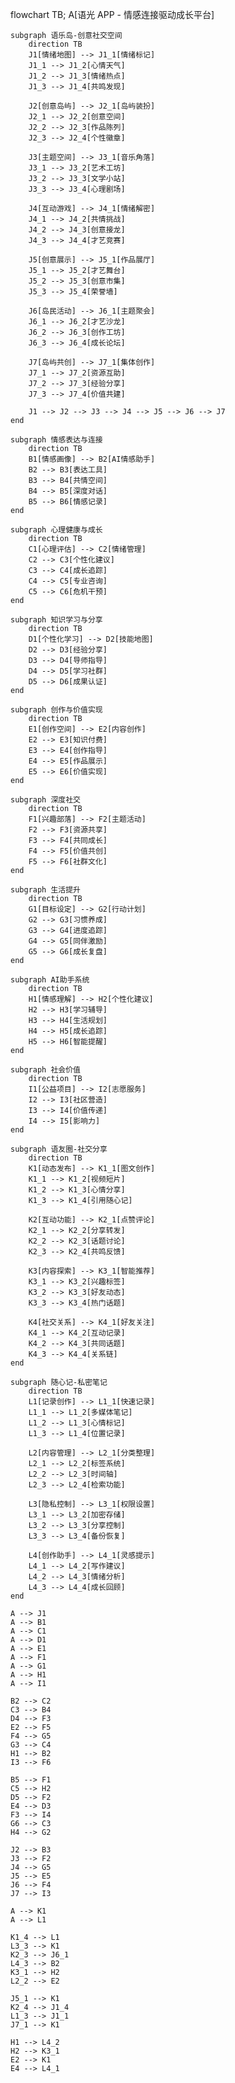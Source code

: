 flowchart TB;
A[语光 APP - 情感连接驱动成长平台]

    subgraph 语乐岛-创意社交空间
        direction TB
        J1[情绪地图] --> J1_1[情绪标记]
        J1_1 --> J1_2[心情天气]
        J1_2 --> J1_3[情绪热点]
        J1_3 --> J1_4[共鸣发现]

        J2[创意岛屿] --> J2_1[岛屿装扮]
        J2_1 --> J2_2[创意空间]
        J2_2 --> J2_3[作品陈列]
        J2_3 --> J2_4[个性徽章]

        J3[主题空间] --> J3_1[音乐角落]
        J3_1 --> J3_2[艺术工坊]
        J3_2 --> J3_3[文学小站]
        J3_3 --> J3_4[心理剧场]

        J4[互动游戏] --> J4_1[情绪解密]
        J4_1 --> J4_2[共情挑战]
        J4_2 --> J4_3[创意接龙]
        J4_3 --> J4_4[才艺竞赛]

        J5[创意展示] --> J5_1[作品展厅]
        J5_1 --> J5_2[才艺舞台]
        J5_2 --> J5_3[创意市集]
        J5_3 --> J5_4[荣誉墙]

        J6[岛民活动] --> J6_1[主题聚会]
        J6_1 --> J6_2[才艺沙龙]
        J6_2 --> J6_3[创作工坊]
        J6_3 --> J6_4[成长论坛]

        J7[岛屿共创] --> J7_1[集体创作]
        J7_1 --> J7_2[资源互助]
        J7_2 --> J7_3[经验分享]
        J7_3 --> J7_4[价值共建]

        J1 --> J2 --> J3 --> J4 --> J5 --> J6 --> J7
    end

    subgraph 情感表达与连接
        direction TB
        B1[情感画像] --> B2[AI情感助手]
        B2 --> B3[表达工具]
        B3 --> B4[共情空间]
        B4 --> B5[深度对话]
        B5 --> B6[情感记录]
    end

    subgraph 心理健康与成长
        direction TB
        C1[心理评估] --> C2[情绪管理]
        C2 --> C3[个性化建议]
        C3 --> C4[成长追踪]
        C4 --> C5[专业咨询]
        C5 --> C6[危机干预]
    end

    subgraph 知识学习与分享
        direction TB
        D1[个性化学习] --> D2[技能地图]
        D2 --> D3[经验分享]
        D3 --> D4[导师指导]
        D4 --> D5[学习社群]
        D5 --> D6[成果认证]
    end

    subgraph 创作与价值实现
        direction TB
        E1[创作空间] --> E2[内容创作]
        E2 --> E3[知识付费]
        E3 --> E4[创作指导]
        E4 --> E5[作品展示]
        E5 --> E6[价值实现]
    end

    subgraph 深度社交
        direction TB
        F1[兴趣部落] --> F2[主题活动]
        F2 --> F3[资源共享]
        F3 --> F4[共同成长]
        F4 --> F5[价值共创]
        F5 --> F6[社群文化]
    end

    subgraph 生活提升
        direction TB
        G1[目标设定] --> G2[行动计划]
        G2 --> G3[习惯养成]
        G3 --> G4[进度追踪]
        G4 --> G5[同伴激励]
        G5 --> G6[成长复盘]
    end

    subgraph AI助手系统
        direction TB
        H1[情感理解] --> H2[个性化建议]
        H2 --> H3[学习辅导]
        H3 --> H4[生活规划]
        H4 --> H5[成长追踪]
        H5 --> H6[智能提醒]
    end

    subgraph 社会价值
        direction TB
        I1[公益项目] --> I2[志愿服务]
        I2 --> I3[社区营造]
        I3 --> I4[价值传递]
        I4 --> I5[影响力]
    end

    subgraph 语友圈-社交分享
        direction TB
        K1[动态发布] --> K1_1[图文创作]
        K1_1 --> K1_2[视频短片]
        K1_2 --> K1_3[心情分享]
        K1_3 --> K1_4[引用随心记]

        K2[互动功能] --> K2_1[点赞评论]
        K2_1 --> K2_2[分享转发]
        K2_2 --> K2_3[话题讨论]
        K2_3 --> K2_4[共鸣反馈]

        K3[内容探索] --> K3_1[智能推荐]
        K3_1 --> K3_2[兴趣标签]
        K3_2 --> K3_3[好友动态]
        K3_3 --> K3_4[热门话题]

        K4[社交关系] --> K4_1[好友关注]
        K4_1 --> K4_2[互动记录]
        K4_2 --> K4_3[共同话题]
        K4_3 --> K4_4[关系链]
    end

    subgraph 随心记-私密笔记
        direction TB
        L1[记录创作] --> L1_1[快速记录]
        L1_1 --> L1_2[多媒体笔记]
        L1_2 --> L1_3[心情标记]
        L1_3 --> L1_4[位置记录]

        L2[内容管理] --> L2_1[分类整理]
        L2_1 --> L2_2[标签系统]
        L2_2 --> L2_3[时间轴]
        L2_3 --> L2_4[检索功能]

        L3[隐私控制] --> L3_1[权限设置]
        L3_1 --> L3_2[加密存储]
        L3_2 --> L3_3[分享控制]
        L3_3 --> L3_4[备份恢复]

        L4[创作助手] --> L4_1[灵感提示]
        L4_1 --> L4_2[写作建议]
        L4_2 --> L4_3[情绪分析]
        L4_3 --> L4_4[成长回顾]
    end

    A --> J1
    A --> B1
    A --> C1
    A --> D1
    A --> E1
    A --> F1
    A --> G1
    A --> H1
    A --> I1

    B2 --> C2
    C3 --> B4
    D4 --> F3
    E2 --> F5
    F4 --> G5
    G3 --> C4
    H1 --> B2
    I3 --> F6

    B5 --> F1
    C5 --> H2
    D5 --> F2
    E4 --> D3
    F3 --> I4
    G6 --> C3
    H4 --> G2

    J2 --> B3
    J3 --> F2
    J4 --> G5
    J5 --> E5
    J6 --> F4
    J7 --> I3

    A --> K1
    A --> L1

    K1_4 --> L1
    L3_3 --> K1
    K2_3 --> J6_1
    L4_3 --> B2
    K3_1 --> H2
    L2_2 --> E2

    J5_1 --> K1
    K2_4 --> J1_4
    L1_3 --> J1_1
    J7_1 --> K1

    H1 --> L4_2
    H2 --> K3_1
    E2 --> K1
    E4 --> L4_1
